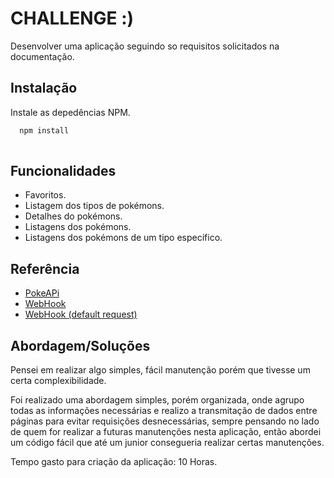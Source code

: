 
# CHALLENGE :)

Desenvolver uma aplicação seguindo so requisitos solicitados na documentação.




## Instalação

Instale as depedências NPM.

```bash
  npm install 
 
```
    

## Funcionalidades

- Favoritos.
- Listagem dos tipos de pokémons.
- Detalhes do pokémons.
- Listagens dos pokémons.
- Listagens dos pokémons de um tipo específico.


## Referência

 - [PokeAPi](https://pokeapi.co/)
 - [WebHook](https://webhook.site/#!/307f99f8-aae9-44ef-8f93-f80bb3c6222e/78a154fd-6079-48ee-9b40-c23fa2c99d90/1)
 - [WebHook (default request)](https://webhook.site/307f99f8-aae9-44ef-8f93-f80bb3c6222e)


## Abordagem/Soluções

Pensei em realizar algo simples, fácil manutenção porém que tivesse um certa complexibilidade.

Foi realizado uma abordagem simples, porém organizada, onde agrupo todas as informações necessárias e realizo a transmitação de dados entre páginas para evitar requisições desnecessárias, sempre pensando no lado de quem for realizar a futuras manutenções nesta aplicação, então abordei um código fácil que até um junior consegueria realizar certas manutenções.

Tempo gasto para criação da aplicação: 10 Horas.